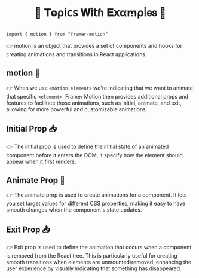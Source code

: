 
<h1  align="center" > 🍄 𝐓ⱺρ𝗂𝖼𝗌 𝐖𝗂𝗍ɦ 𝐄𝗑αꭑρᥣ𝖾𝗌 🥠</h1>

``` TSX

import { motion } from "framer-motion"

```

👉 motion is an object that provides a set of components and hooks for creating animations and transitions in React applications.

## motion 🌠

👉 When we use `<motion.element>` we're indicating that we want to animate that specific `<element>`. Framer Motion then provides additional props and features to facilitate those animations, such as initial, animate, and exit, allowing for more powerful and customizable animations.

## Initial Prop 📥

👉 The initial prop is used to define the initial state of an animated component before it enters the DOM, it specify how the element should appear when it first renders.

## Animate Prop 💫

👉 The animate prop is used to create animations for a component. It lets you set target values for different CSS properties, making it easy to have smooth changes when the component's state updates.

## Exit Prop 📤

👉 Exit prop is used to define the animation that occurs when a component is removed from the React tree. This is particularly useful for creating smooth transitions when elements are unmounted/removed, enhancing the user experience by visually indicating that something has disappeared.
